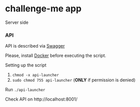 # challenge-me app
Server side 

### API
API is described via [Swagger](https://swagger.io/)

Please, install [Docker](https://docs.docker.com/get-docker/) before executing the script.


Setting up the script
1) `chmod -x api-launcher`
2) `sudo chmod 755 api-launcher` (**ONLY** if permission is denied)

Run `./api-launcher`

Check API on  http://localhost:8001/